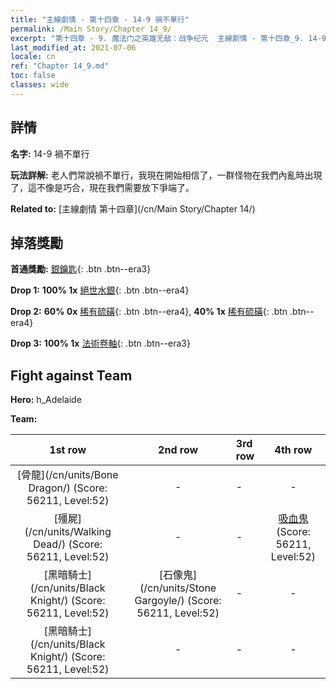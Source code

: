 ```yaml
---
title: "主線劇情 - 第十四章 - 14-9 禍不單行"
permalink: /Main Story/Chapter 14_9/
excerpt: "第十四章 - 9. 魔法门之英雄无敌：战争纪元  主線劇情 - 第十四章_9. 14-9 禍不單行"
last_modified_at: 2021-07-06
locale: cn
ref: "Chapter 14_9.md"
toc: false
classes: wide
---
```


## 詳情

 **名字:** 14-9 禍不單行

 **玩法詳解:** 老人們常說禍不單行，我現在開始相信了，一群怪物在我們內亂時出現了，這不像是巧合，現在我們需要放下爭端了。

 **Related to:** [主線劇情 第十四章](/cn/Main Story/Chapter 14/)

## 掉落獎勵

 **首通獎勵:** [銀鑰匙](/cn/Items/con_693/){: .btn .btn--era3}

 **Drop 1:** **100% 1x** [絕世水銀](/cn/Items/mat_49/){: .btn .btn--era4}

 **Drop 2:** **60% 0x** [稀有硫磺](/cn/Items/mat_43/){: .btn .btn--era4}, **40% 1x** [稀有硫磺](/cn/Items/mat_43/){: .btn .btn--era4}

 **Drop 3:** **100% 1x** [法術卷軸](/cn/Items/con_694/){: .btn .btn--era3}


## Fight against Team
 **Hero:** h_Adelaide

 **Team:**


  | 1st row | 2nd row | 3rd row | 4th row |
  |:----:|:----:|:----|:----:|
  | [骨龍](/cn/units/Bone Dragon/) (Score: 56211, Level:52)  | - | - | - |
  | [殭屍](/cn/units/Walking Dead/) (Score: 56211, Level:52)  | - | - | [吸血鬼](/cn/units/Vampire/) (Score: 56211, Level:52)  |
  | [黑暗騎士](/cn/units/Black Knight/) (Score: 56211, Level:52)  | [石像鬼](/cn/units/Stone Gargoyle/) (Score: 56211, Level:52)  | - | - |
  | [黑暗騎士](/cn/units/Black Knight/) (Score: 56211, Level:52)  | - | - | - |


